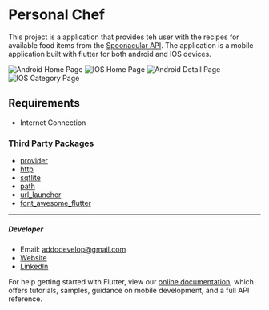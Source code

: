# Personal Chef

This project is a application that provides teh user with the recipes for
available food items from the [Spoonacular API](https://spoonacular.com/food-api).
The application is a mobile application built with flutter for both android and IOS devices.

![Android Home Page](./assets/images/Android_Home.png) ![IOS Home Page](./assets/images/Ios_Home.png)
![Android Detail Page](./assets/images/Android_Detail.png) ![IOS Category Page](./assets/images/Ios_Category.png)

## Requirements
* Internet Connection

### Third Party Packages
- [provider](https://pub.dev/packages/provider)
- [http](https://pub.dev/packages/http)
- [sqflite](https://pub.dev/packages/sqflite)
- [path](https://pub.dev/packages/path)
- [url_launcher](https://pub.dev/packages/url_launcher)
- [font_awesome_flutter](https://pub.dev/packages/font_awesome_flutter)

---
##### Developer
* Email: addodevelop@gmail.com
* [Website](https://gerald-addo.herokuapp.com)
* [LinkedIn](https://www.linkedin.com/in/gerald-addo-tetteh-a28101182)

For help getting started with Flutter, view our
[online documentation](https://flutter.dev/docs), which offers tutorials,
samples, guidance on mobile development, and a full API reference.